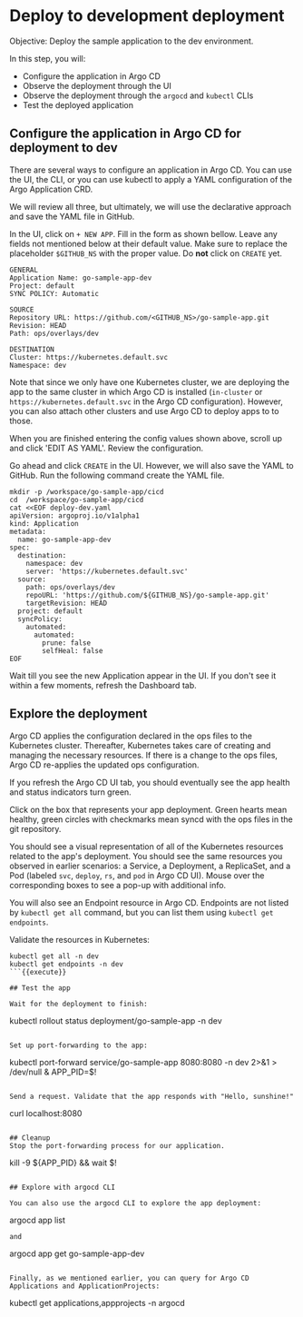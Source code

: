 # Deploy to development deployment

Objective:
Deploy the sample application to the dev environment.

In this step, you will:
* Configure the application in Argo CD
* Observe the deployment through the UI
* Observe the deployment through the `argocd` and `kubectl` CLIs
* Test the deployed application

## Configure the application in Argo CD for deployment to dev

There are several ways to configure an application in Argo CD. You can use the UI, the CLI, or you can use kubectl to apply a YAML configuration of the Argo Application CRD.

We will review all three, but ultimately, we will use the declarative approach and save the YAML file in GitHub.

In the UI, click on `+ NEW APP`. Fill in the form as shown bellow. Leave any fields not mentioned below at their default value. Make sure to replace the placeholder `$GITHUB_NS` with the proper value. Do **not** click on `CREATE` yet.

```
GENERAL
Application Name: go-sample-app-dev
Project: default
SYNC POLICY: Automatic

SOURCE
Repository URL: https://github.com/<GITHUB_NS>/go-sample-app.git
Revision: HEAD
Path: ops/overlays/dev

DESTINATION
Cluster: https://kubernetes.default.svc
Namespace: dev
```

Note that since we only have one Kubernetes cluster, we are deploying the app to the same cluster in which Argo CD is installed (`in-cluster` or `https://kubernetes.default.svc` in the Argo CD configuration). However, you can also attach other clusters and use Argo CD to deploy apps to to those.

When you are finished entering the config values shown above, scroll up and click 'EDIT AS YAML'. Review the configuration.

Go ahead and click `CREATE` in the UI. However, we will also save the YAML to GitHub. Run the following command create the YAML file.

```
mkdir -p /workspace/go-sample-app/cicd
cd  /workspace/go-sample-app/cicd
cat <<EOF deploy-dev.yaml
apiVersion: argoproj.io/v1alpha1
kind: Application
metadata:
  name: go-sample-app-dev
spec:
  destination:
    namespace: dev
    server: 'https://kubernetes.default.svc'
  source:
    path: ops/overlays/dev
    repoURL: 'https://github.com/${GITHUB_NS}/go-sample-app.git'
    targetRevision: HEAD
  project: default
  syncPolicy:
    automated:
      automated:
        prune: false
        selfHeal: false
EOF
```

Wait till you see the new Application appear in the UI. If you don't see it within a few moments, refresh the Dashboard tab.

## Explore the deployment

Argo CD applies the configuration declared in the ops files to the Kubernetes cluster. Thereafter, Kubernetes takes care of creating and managing the necessary resources. If there is a change to the ops files, Argo CD re-applies the updated ops configuration.

If you refresh the Argo CD UI tab, you should eventually see the app health and status indicators turn green.

Click on the box that represents your app deployment. Green hearts mean healthy, green circles with checkmarks mean syncd with the ops files in the git repository.

You should see a visual representation of all of the Kubernetes resources related to the app's deployment. You should see the same resources you observed in earlier scenarios: a Service, a Deployment, a ReplicaSet, and a Pod (labeled `svc`, `deploy`, `rs`, and `pod` in Argo CD UI). Mouse over the corresponding boxes to see a pop-up with additional info.

You will also see an Endpoint resource in Argo CD. Endpoints are not listed by `kubectl get all` command, but you can list them using `kubectl get endpoints`.

Validate the resources in Kubernetes:
```
kubectl get all -n dev
kubectl get endpoints -n dev
```{{execute}}

## Test the app

Wait for the deployment to finish:

```
kubectl rollout status deployment/go-sample-app -n dev
```{{execute}}

Set up port-forwarding to the app:

```
kubectl port-forward service/go-sample-app 8080:8080 -n dev 2>&1 > /dev/null &
APP_PID=$!
```{{execute}}

Send a request. Validate that the app responds with "Hello, sunshine!"

```
curl localhost:8080
```{{execute}}

## Cleanup
Stop the port-forwarding process for our application.

```
kill -9 ${APP_PID} && wait $!
```{{execute}}

## Explore with argocd CLI

You can also use the argocd CLI to explore the app deployment:
```
argocd app list
```{{execute}}
and
```
argocd app get go-sample-app-dev
```{{execute}}

Finally, as we mentioned earlier, you can query for Argo CD Applications and ApplicationProjects:
```
kubectl get applications,appprojects -n argocd
```{{execute}}

